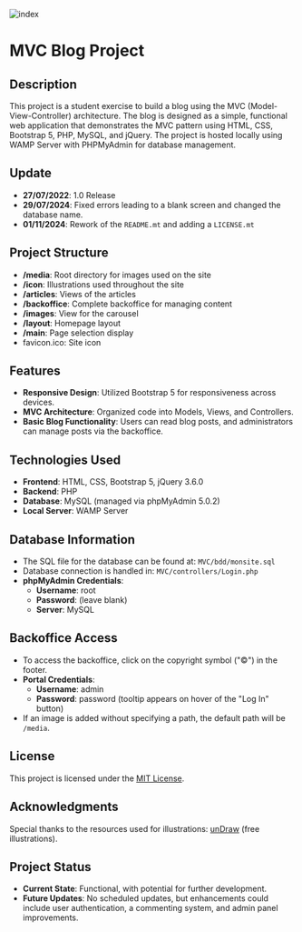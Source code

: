 ![index](https://github.com/user-attachments/assets/4cf921d1-c2db-4a9e-963d-6b34260e534b)
# MVC Blog Project

## Description
This project is a student exercise to build a blog using the MVC (Model-View-Controller) architecture. The blog is designed as a simple, functional web application that demonstrates the MVC pattern using HTML, CSS, Bootstrap 5, PHP, MySQL, and jQuery. The project is hosted locally using WAMP Server with PHPMyAdmin for database management.

## Update
- **27/07/2022**: 1.0 Release
- **29/07/2024**: Fixed errors leading to a blank screen and changed the database name.
- **01/11/2024**: Rework of the ``README.mt`` and adding a ``LICENSE.mt``

## Project Structure
- **/media**: Root directory for images used on the site
- **/icon**: Illustrations used throughout the site
- **/articles**: Views of the articles
- **/backoffice**: Complete backoffice for managing content
- **/images**: View for the carousel
- **/layout**: Homepage layout
- **/main**: Page selection display
- favicon.ico: Site icon

## Features
- **Responsive Design**: Utilized Bootstrap 5 for responsiveness across devices.
- **MVC Architecture**: Organized code into Models, Views, and Controllers.
- **Basic Blog Functionality**: Users can read blog posts, and administrators can manage posts via the backoffice.

## Technologies Used
- **Frontend**: HTML, CSS, Bootstrap 5, jQuery 3.6.0
- **Backend**: PHP
- **Database**: MySQL (managed via phpMyAdmin 5.0.2)
- **Local Server**: WAMP Server

## Database Information
- The SQL file for the database can be found at: ``MVC/bdd/monsite.sql``
- Database connection is handled in: ``MVC/controllers/Login.php``
- **phpMyAdmin Credentials**:
  - **Username**: root
  - **Password**: (leave blank)
  - **Server**: MySQL

## Backoffice Access
- To access the backoffice, click on the copyright symbol ("©") in the footer.
- **Portal Credentials**:
  - **Username**: admin
  - **Password**: password (tooltip appears on hover of the "Log In" button)
- If an image is added without specifying a path, the default path will be ``/media``.

## License
This project is licensed under the [MIT License](https://choosealicense.com/licenses/mit/).

## Acknowledgments
Special thanks to the resources used for illustrations: [unDraw](https://undraw.co/illustrations) (free illustrations).

## Project Status
- **Current State**: Functional, with potential for further development.
- **Future Updates**: No scheduled updates, but enhancements could include user authentication, a commenting system, and admin panel improvements.
